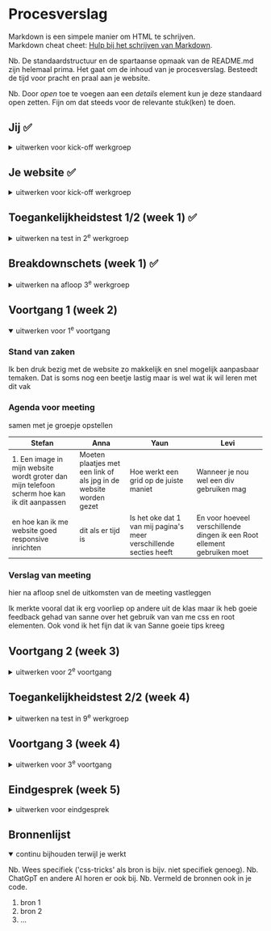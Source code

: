 # Procesverslag
Markdown is een simpele manier om HTML te schrijven.  
Markdown cheat cheet: [Hulp bij het schrijven van Markdown](https://github.com/adam-p/markdown-here/wiki/Markdown-Cheatsheet).

Nb. De standaardstructuur en de spartaanse opmaak van de README.md zijn helemaal prima. Het gaat om de inhoud van je procesverslag. Besteedt de tijd voor pracht en praal aan je website.

Nb. Door *open* toe te voegen aan een *details* element kun je deze standaard open zetten. Fijn om dat steeds voor de relevante stuk(ken) te doen.





## Jij ✅

<details>
  <summary>uitwerken voor kick-off werkgroep</summary>

  ### Auteur:
  Levi Titarsole

  #### Je startniveau:
  Mijn start niveau voor dit project is ```Rood``` Dit omdat wel ervaring heb met code maar me nog zeker geen expert noem.

  #### Je focus:
  De focus die ik leg dit vak gaat worden op  ```Responsive``` Dit omdat ik het gevoel heb dat ik hier nog het meeste in kan leren
  
 
</details>





## Je website ✅

<details>
  <summary>uitwerken voor kick-off werkgroep</summary>

  ### Je opdracht:
  https://www.efteling.com/nl

  #### Screenshot(s) van de eerste pagina (small screen): 
  Home Pagina Efteling  
  <img src="./images/github/home-page_efteling.png" width="375px" alt="De home pagina van de Efteling">

  #### Screenshot(s) van de tweede pagina (small screen):
  Openingstijden pagina Efteling  
  <img src="./images/github/openingstijden-page-eftling.png" width="375px" alt="De Openingstijden pagina van de Efteling">
 
</details>



## Toegankelijkheidstest 1/2 (week 1) ✅

<details>
  <summary>uitwerken na test in 2<sup>e</sup> werkgroep</summary>

  ### Bevindingen
  Lijst met je bevindingen die in de WCAG test naar voren kwamen:
* Op het moment van checken van de website waren sommige knoppen niet werkend wanneer de website naar de mobile versie ging.
* De website maakten bijna alleen maar gebruik van div's en de tekst was niet 100% samantisch
* De website was goed te navigeren aan de hand van tabs.
* Buiten de knop die niet werkte op de home page werkte alles perfect voor mobile.
* De website maakt gebruik van zeer uitgebreide alt teksten.
* Alle video's binnen in de website stonden op autoplay en konden niet worden gepauzeert.
* Binnen in de website word geen dark-mode gesupport 

</details>



## Breakdownschets (week 1) ✅

<details>
  <summary>uitwerken na afloop 3<sup>e</sup> werkgroep</summary>

  ### de hele pagina: 
  <img src="./images/github/pagina-1.png" width="375px" alt="Homepagina met alle HTML elementen">

  ### dynamisch deel (bijv menu): 
  <img src="./images/github/pagina-2.png" width="375px" alt="Specifiek dynamisch deel van de homepagina">

  ### wellicht nog een dynamisch deel (bijv filter): 
  <img src="./images/github/pagina-3.png" width="375px" alt="Wellicht specifiek dynamisch deel van de homepagina">

</details>





## Voortgang 1 (week 2)

<details open>
  <summary>uitwerken voor 1<sup>e</sup> voortgang</summary>

  ### Stand van zaken
  Ik ben druk bezig met de website zo makkelijk en snel mogelijk aanpasbaar temaken. Dat is soms nog een beetje lastig maar is wel wat ik wil leren met dit vak


  ### Agenda voor meeting
  samen met je groepje opstellen

  | Stefan      | Anna          | Yaun    | Levi       |
  | ---            | ---                | ---          | ---              |
  | 1.⁠ ⁠Een image in mijn website wordt groter dan mijn telefoon scherm hoe kan ik dit aanpassen   | Moeten plaatjes met een link of als jpg in de website worden gezet           | Hoe werkt een grid op de juiste maniet    | Wanneer je nou wel een div gebruiken mag    |
  | ⁠⁠en hoe kan ik me website goed responsive inrichten | dit als er tijd is | Is het oke dat 1 van mij pagina's meer verschillende secties heeft| En voor hoeveel verschillende dingen ik een Root ellement gebruiken moet |


  ### Verslag van meeting
  hier na afloop snel de uitkomsten van de meeting vastleggen

Ik merkte vooral dat ik erg voorliep op andere uit de klas maar ik heb goeie feedback gehad van sanne over het gebruik van van me css en root elementen. Ook vond ik het fijn dat ik van Sanne goeie tips kreeg

</details>





## Voortgang 2 (week 3)

<details>
  <summary>uitwerken voor 2<sup>e</sup> voortgang</summary>

  ### Stand van zaken
  hier dit ging goed & dit was lastig (neem ook screenshots op van delen van je website en code)


  ### Agenda voor meeting
  samen met je groepje opstellen

  | student 1      | student 2          | student 3    | student 4        |
  | ---            | ---                | ---          | ---              |
  | dit bespreken  | en dit             | en ik dit    | en dan ik dat    |
  | en dat ook nog | dit als er tijd is | nog een punt | dit wil ik zeker |
  | ...            | ...                | ...          | ...              |


  ### Verslag van meeting
  hier na afloop snel de uitkomsten van de meeting vastleggen

  - punt 1
  - punt 2
  - nog een punt
- ...

</details>





## Toegankelijkheidstest 2/2 (week 4)

<details>
  <summary>uitwerken na test in 9<sup>e</sup> werkgroep</summary>

  ### Bevindingen
  Lijst met je bevindingen die in de test naar voren kwamen (geef ook aan wat er verbeterd is):

</details>





## Voortgang 3 (week 4)

<details>
  <summary>uitwerken voor 3<sup>e</sup> voortgang</summary>

  ### Stand van zaken
  hier dit ging goed & dit was lastig (neem ook screenshots op van delen van je website en code)


  ### Agenda voor meeting
  samen met je groepje opstellen

  | student 1      | student 2          | student 3    | student 4        |
  | ---            | ---                | ---          | ---              |
  | dit bespreken  | en dit             | en ik dit    | en dan ik dat    |
  | en dat ook nog | dit als er tijd is | nog een punt | dit wil ik zeker |
  | ...            | ...                | ...          | ...              |


  ### Verslag van meeting
  hier na afloop snel de uitkomsten van de meeting vastleggen

  - punt 1
  - punt 2
  - nog een punt
  - ...

</details>





## Eindgesprek (week 5)

<details>
  <summary>uitwerken voor eindgesprek</summary>

  ### Je uitkomst - karakteristiek screenshots:
  <img src="readme-images/dummy-plaatje.jpg" width="375px" alt="uitomst opdracht 1">


  ### Dit ging goed/Heb ik geleerd: 
  Korte omschrijving met plaatjes

  <img src="readme-images/dummy-plaatje.jpg" width="375px" alt="top">


  ### Dit was lastig/Is niet gelukt:
  Korte omschrijving met plaatjes

  <img src="readme-images/dummy-plaatje.jpg" width="375px" alt="bummer">
</details>





## Bronnenlijst

<details open>
  <summary>continu bijhouden terwijl je werkt</summary>

  Nb. Wees specifiek ('css-tricks' als bron is bijv. niet specifiek genoeg). 
  Nb. ChatGpT en andere AI horen er ook bij.
  Nb. Vermeld de bronnen ook in je code.

  1. bron 1
  2. bron 2
  3. ...

</details>
